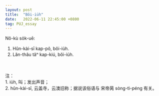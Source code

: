 ```yaml
---
layout: post
title:  "Bŏi-iu̍h"
date:   2022-06-11 22:45:00 +0800
tag: PUJ_essay
---
```


<section class="PUJ">

Nŏ-kù so̍k-uē:<br>
1. Hûn-kài-sī kap-pô, bŏi-iu̍h.<br>
2. Lăn-thâu tăⁿ kap-kiú, bŏi-iu̍h.<br>

<br>
<br>
注：<br>
1. iu̍h, 叫；发出声音；<br>
2. hûn-kài-sī, 云盖寺，云澳旧称；据说该俗语与 
<ruby style="ruby-position:over">
	<rbc>
		<rb class="markup_main">宋帝昺</rb>
		<rp>(</rp><rt class="markup_over">sòng-tì-péng</rt><rp>)</rp>
	</rbc>
</ruby> 有关。

</section>